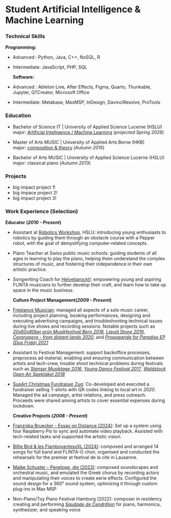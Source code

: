 # Student Artificial Intelligence & Machine Learning

### Technical Skills 

  **Programming:** 
- Advanced    : Python, Java, C++, NoSQL, R
- Intermediate: JavaScript, PHP, SQL
  
  **Software:**
- Advanced    : Ableton Live, After Effects, Figma, Quarto, Thunkable, Jupyter, QTCreator, Microsoft Office
- Intermediate: Metabase, MaxMSP, InDesign, DavinciResolve, ProTools

### Education

- Bachelor of Science IT | University of Applied Science Lucerne (HSLU)  
  major: [Artificial Intelligence / Machine Learning](https://www.hslu.ch/en/lucerne-school-of-information-technology/degree-programs/bachelor/artificial-intelligence-and-machine-learning/) (_projected Spring 2026_)

- Master of Arts MUSIC | University of Applied Arts Berne (HKB)  
  major: [composition & theory](https://www.hkb.bfh.ch/en/studies/master/music-composition/) (_Autumn 2015_)

- Bachelor of Arts MUSIC | University of Applied Science Lucerne (HSLU)  
  major: classical piano (_Autumn 2013_)


### Projects
- big impact project 1!
- big impace project 2!
- big impact project 3!

### Work Experience (Selection)

  **Educator (_2010 - Present_)**
- Assistant at [Robotics Workshop](https://www.hslu.ch/de-ch/informatik/ueber-uns/mint-foerderung/nationaler-zukunftstag/), HSLU: introducing young enthusiasts to robotics by guiding them through an obstacle course with a Pepper robot, with the goal of demystifying computer-related concepts.
- Piano Teacher at Swiss public music schools:  guiding students of all ages in learning to play the piano, helping them understand the complex structures of music, and fostering their independence in their own artistic practice.
- Songwriting Coach for [Helvetiarockt!](https://www.schweizerkulturpreise.ch/awards/de/home/musik/musik-archiv/musik-2023/spezialpreise-helvetiarockt.html): empowering young and aspiring FLINTA musicians to further develop their craft, and learn how to take up space in the music business. 

  **Culture Project Management(_2009 - Present_)**
- [Freelance Musician](https://www.lauralivers.com): managed all aspects of a solo music career, including project planning, booking performances, designing and executing advertising campaigns, and troubleshooting technical issues during live shows and recording sessions. Notable projects such as [_20x60x80bei grün Musikfestival Bern 2018_](https://www.musikfestivalbern.ch/De/Archiv/Web/1031/2018), [_Liquid Stone 2019_](https://www.zugkultur.ch/9bR9LM/liquid-stone-laesst-emotionen-frei-zug), [_Coronopera - from distant lands 2020_](https://youtu.be/biS81CoXg5U?feature=shared), and [_Propaganda for Paradise EP (Duo Frida) 2021_](https://open.spotify.com/album/6BGe6eFcpCkgMqQKaQZGlu)
- Assistant to Festival Management: support backoffice processes, preprocess ad material, enabling and ensuring communication between artists and tech-crew, trouble shoot technical problems during festivals such as [_Stanser Musiktage 2016_](https://www.stansermusiktage.ch), [_Young Dance Festival 2017_](https://yocu.ch/index.php?cmspath=de/festivals/young-dance), [_Waldstock Open Air Spektakel 2018_](https://www.waldstock.ch)
- [SupArt Christmas Fundraiser Zug](https://issuu.com/zugkultur/docs/zug_kultur_magazin_12-2020/13): Co-developed and executed a fundraiser selling T-shirts with QR codes linking to local art in _2020_. Managed the ad campaign, artist relations, and press outreach. Proceeds were shared among artists to cover essential expenses during lockdown.

  **Creative Projects (_2008 - Present_)**
- [Franziska Bruecker - Essay on Distance (2024)](https://franziskabruecker.com/portfolio/essay-on-distance/): Set up a system using four Raspberry Pis to sync and automate video playback. Assisted with tech-related tasks and supported the artistic vision.
- [Billie Bird & les FlamboyantesxXL (2024)](https://2024.festivalcite.ch/fr/p/billie-bird-les-flamboyantesxxl/): composed and arranged 14 songs for full band and FLINTA-G choir, organised and conducted the rehearsals for the premier at festival de la cité in Lausanne.
- [Maike Schuster - Penelope, die (2023)](https://mediathek.hfmt-hamburg.de/l2go/-/get/v/574):  composed soundscapes and orchestral music, and emulated the Greek chorus by recording actors and manipulating their voices to create eerie effects. Configured the sound design for a 360° sound system, optimizing it through custom plug-ins in Max MSP
- Non-Piano/Toy Piano Festival Hamburg (2022): composer in residency creating and performing [_Saudade de Cendrillion_](https://youtu.be/TBVHaPCJvkY?feature=shared) for piano, harmonica, synthesizer, and speaking voice


